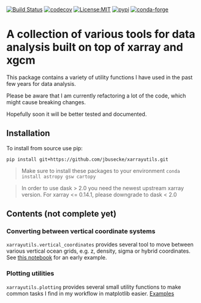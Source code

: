 [![Build Status](https://travis-ci.com/jbusecke/xarrayutils.svg?branch=master)](https://travis-ci.com/jbusecke/xarrayutils)
[![codecov](https://codecov.io/gh/jbusecke/xarrayutils/branch/master/graph/badge.svg)](https://codecov.io/gh/jbusecke/xarrayutils)
[![License:MIT](https://img.shields.io/badge/License-MIT-lightgray.svg?style=flt-square)](https://opensource.org/licenses/MIT)
[![pypi](https://img.shields.io/pypi/v/xarrayutils.svg)](https://pypi.org/project/xarrayutils)
[![conda-forge](https://img.shields.io/conda/dn/conda-forge/xarrayutils?label=conda-forge)](https://anaconda.org/conda-forge/xarrayutils)


# A collection of various tools for data analysis built on top of xarray and xgcm

This package contains a variety of utility functions I have used in the past few years for data analysis.

Please be aware that I am currently refactoring a lot of the code, which might cause breaking changes.

Hopefully soon it will be better tested and documented.

## Installation

To install from source use pip:

`pip install git+https://github.com/jbusecke/xarrayutils.git`

> Make sure to install these packages to your environment `conda install astropy gsw cartopy`

> In order to use dask > 2.0 you need the newest upstream xarray version. For xarray <= 0.14.1, please downgrade to dask < 2.0


## Contents (not complete yet)

### Converting between vertical coordinate systems

`xarrayutils.vertical_coordinates` provides several tool to move between various vertical ocean grids, e.g. z, density, sigma or hybrid coordinates. See [this notebook](https://github.com/jbusecke/xarrayutils/blob/master/doc/vertical_coords.ipynb) for an early example.

### Plotting utilities
`xarrayutils.plotting` provides several small utility functions to make common tasks I find in my workflow in matplotlib easier. [Examples](doc/plotting.ipynb)


